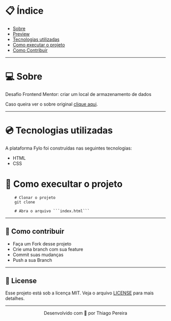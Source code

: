 # :clipboard: Índice 

- [Sobre](#sobre)
- [Preview](#preview)
- [Tecnologias utilizadas](#tecnologias-utilizadas)
- [Como executar o projeto](#como-execultar-o-projeto)
- [Como Contribuir](#contribuir)

---

<a id="sobre"></a>

# :computer: Sobre

 Desafio Frontend Mentor: criar um local de armazenamento de dados
 
 Caso queira ver o sobre original [clique aqui]().

 ---


<a id="tecnologias-utilizadas">

# :cd: Tecnologias utilizadas

A plataforma Fylo foi construídas nas seguintes tecnologias:

- HTML
- CSS

<a id="como-execultar-o-projeto">

# :floppy_disk: Como execultar o projeto

```
    # Clonar o projeto
    git clone 

    # Abra o arquivo ```index.html```
```

---

<a id="contribuir"></a>

## :rocket: Como contribuir

- Faça um Fork desse projeto
- Crie uma branch com sua feature
- Commit suas mudanças
- Push a sua Branch

---

<a id="license"><a>

## :memo: License

Esse projeto está sob a licença MIT. Veja o arquivo [LICENSE](LICENSE) para mais detalhes.

---

<p align="center">
    Desenvolvido com 💜 por Thiago Pereira
</p>
